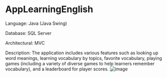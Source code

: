 # AppLearningEnglish
Language: Java (Java Swing)

Database: SQL Server

Architectural: MVC

Description: The application includes various features such as looking up word meanings, learning vocabulary by topics, favorite vocabulary, playing games (including a variety of diverse games to help learners remember vocabulary), and a leaderboard for player scores.
![image](https://github.com/dfive5025/AppLearningEnglish/assets/96346527/afbf3168-1a7a-449c-ab9d-7d2418702f65)
